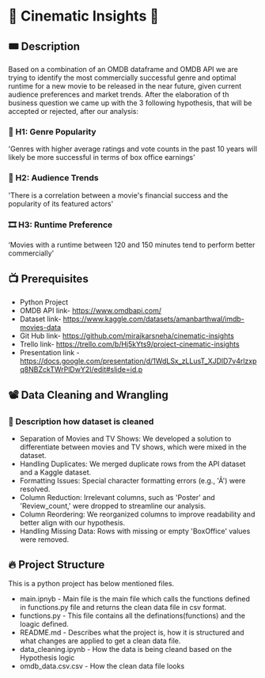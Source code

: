 # 🎥 Cinematic Insights 🍿

## 🎟️ Description
Based on a combination of an OMDB dataframe and OMDB API we are trying to identify the most commercially successful genre and optimal runtime for a new movie to be released in the near future, given current audience preferences and market trends. After the elaboration of th business question we came up with the 3 following hypothesis, that will be accepted or rejected, after our analysis:

### 🌟  H1: Genre Popularity
'Genres with higher average ratings and vote counts in the past 10 years will likely be more successful in terms of box office earnings’

### 👥  H2: Audience Trends
'There is a correlation between a movie's financial success and the popularity of its featured actors'

### 🎞️  H3: Runtime Preference
‘Movies with a runtime between 120 and 150 minutes tend to perform better commercially'

## 📺 Prerequisites
- Python Project
- OMDB API link- https://www.omdbapi.com/<br>
- Dataset link- https://www.kaggle.com/datasets/amanbarthwal/imdb-movies-data
- Git Hub link- https://github.com/mirajkarsneha/cinematic-insights
- Trello link- https://trello.com/b/Hj5kYts9/project-cinematic-insights
- Presentation link - https://docs.google.com/presentation/d/1WdLSx_zLLusT_XJDlD7v4rlzxpq8NBZckTWrPlDwY2I/edit#slide=id.p

## 📽️ Data Cleaning and Wrangling
### 📝 Description how dataset is cleaned
- Separation of Movies and TV Shows: We developed a solution to differentiate between movies and TV shows, which were mixed in the dataset.
- Handling Duplicates: We merged duplicate rows from the API dataset and a Kaggle dataset.
- Formatting Issues: Special character formatting errors (e.g., 'Ã') were resolved.
- Column Reduction: Irrelevant columns, such as 'Poster' and 'Review_count,' were dropped to streamline our analysis.
- Column Reordering: We reorganized columns to improve readability and better align with our hypothesis.
- Handling Missing Data: Rows with missing or empty 'BoxOffice' values were removed.

## 🔥 Project Structure
This is a python project has below mentioned files.
- main.ipnyb - Main file is the main file which calls the functions defined in functions.py file and returns the clean data file in csv format.
- functions.py - This file contains all the definations(functions) and the loagic defined.
- README.md - Describes what the project is, how it is structured and what changes are applied to get a clean data file.
- data_cleaning.ipynb - How the data is being cleand based on the Hypothesis logic
- omdb_data.csv.csv - How the clean data file looks
